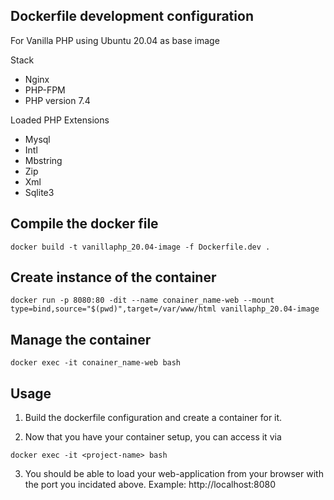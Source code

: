 ## Dockerfile development configuration

For Vanilla PHP using Ubuntu 20.04 as base image

Stack

* Nginx
* PHP-FPM 
* PHP version 7.4


Loaded PHP Extensions

* Mysql
* Intl
* Mbstring
* Zip
* Xml
* Sqlite3


## Compile the docker file

```
docker build -t vanillaphp_20.04-image -f Dockerfile.dev .
```

## Create instance of the container

```
docker run -p 8080:80 -dit --name conainer_name-web --mount type=bind,source="$(pwd)",target=/var/www/html vanillaphp_20.04-image
```


## Manage the container

```
docker exec -it conainer_name-web bash
```


## Usage

1. Build the dockerfile configuration and create a container for it.

2. Now that you have your container setup, you can access it via

```
docker exec -it <project-name> bash	
```

3. You should be able to load your web-application from your browser with the port you incidated above. Example: http://localhost:8080


